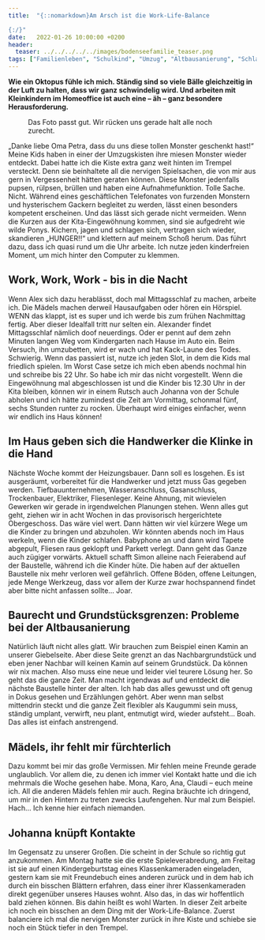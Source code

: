 ```yaml
---
title:  "{::nomarkdown}Am Arsch ist die Work-Life-Balance

{:/}"
date:   2022-01-26 10:00:00 +0200
header:
  teaser: ../../../../../images/bodenseefamilie_teaser.png
tags: ["Familienleben", "Schulkind", "Umzug", "Altbausanierung", "Schlafen"]
---
```


**Wie ein Oktopus fühle ich mich. Ständig sind so viele Bälle gleichzeitig in der Luft zu halten, dass wir ganz schwindelig wird. Und arbeiten mit Kleinkindern im Homeoffice ist auch eine – äh – ganz besondere Herausforderung.**

<figure>
  <img src="../../../../../images/bodenseefamilie.png" alt="">
  <figcaption>Das Foto passt gut. Wir rücken uns gerade halt alle noch zurecht.</figcaption>
</figure>    

„Danke liebe Oma Petra, dass du uns diese tollen Monster geschenkt hast!“ Meine Kids haben in einer der Umzugskisten ihre miesen Monster wieder entdeckt. Dabei hatte ich die Kiste extra ganz weit hinten im Trempel versteckt. Denn sie beinhaltete all die nervigen Spielsachen, die von mir aus gern in Vergessenheit hätten geraten können. Diese Monster jedenfalls pupsen, rülpsen, brüllen und haben eine Aufnahmefunktion. Tolle Sache. Nicht. Während eines geschäftlichen Telefonates von furzenden Monstern und hysterischem Gackern begleitet zu werden, lässt einen besonders kompetent erscheinen. Und das lässt sich gerade nicht vermeiden. Wenn die Kurzen aus der Kita-Eingewöhnung kommen, sind sie aufgedreht wie wilde Ponys. Kichern, jagen und schlagen sich, vertragen sich wieder, skandieren „HUNGER!!“ und klettern auf meinem Schoß herum. Das führt dazu, dass ich quasi rund um die Uhr arbeite. Ich nutze jeden kinderfreien Moment, um mich hinter den Computer zu klemmen. 

<h2>Work, Work, Work - bis in die Nacht</h2>

Wenn Alex sich dazu herablässt, doch mal Mittagsschlaf zu machen, arbeite ich. Die Mädels machen derweil Hausaufgaben oder hören ein Hörspiel. WENN das klappt, ist es super und ich werde bis zum frühen Nachmittag fertig. Aber dieser Idealfall tritt nur selten ein. Alexander findet Mittagsschlaf nämlich doof neuerdings. Oder er pennt auf dem zehn Minuten langen Weg vom Kindergarten nach Hause im Auto ein. Beim Versuch, ihn umzubetten, wird er wach und hat Kack-Laune des Todes. Schwierig. Wenn das passiert ist, nutze ich jeden Slot, in dem die Kids mal friedlich spielen. Im Worst Case setze ich mich eben abends nochmal hin und schreibe bis 22 Uhr. So habe ich mir das nicht vorgestellt. Wenn die Eingewöhnung mal abgeschlossen ist und die Kinder bis 12.30 Uhr in der Kita bleiben, können wir in einem Rutsch auch Johanna von der Schule abholen und ich hätte zumindest die Zeit am Vormittag, schonmal fünf, sechs Stunden runter zu rocken. Überhaupt wird einiges einfacher, wenn wir endlich ins Haus können!

<h2>Im Haus geben sich die Handwerker die Klinke in die Hand</h2>

Nächste Woche kommt der Heizungsbauer. Dann soll es losgehen. Es ist ausgeräumt, vorbereitet für die Handwerker und jetzt muss Gas gegeben werden. Tiefbauunternehmen, Wasseranschluss, Gasanschluss, Trockenbauer, Elektriker, Fliesenleger. Keine Ahnung, mit wievielen Gewerken wir gerade in irgendwelchen Planungen stehen. Wenn alles gut geht, ziehen wir in acht Wochen in das provisorisch hergerichtete Obergeschoss. Das wäre viel wert. Dann hätten wir viel kürzere Wege um die Kinder zu bringen und abzuholen. Wir könnten abends noch im Haus werkeln, wenn die Kinder schlafen. Babyphone an und dann wird Tapete abgepult, Fliesen raus geklopft und Parkett verlegt. Dann geht das Ganze auch zügiger vorwärts. Aktuell schafft Simon alleine nach Feierabend auf der Baustelle, während ich die Kinder hüte. Die haben auf der aktuellen Baustelle nix mehr verloren weil gefährlich. Offene Böden, offene Leitungen, jede Menge Werkzeug, dass vor allem der Kurze zwar hochspannend findet aber bitte nicht anfassen sollte… Joar.

<h2>Baurecht und Grundstücksgrenzen: Probleme bei der Altbausanierung</h2>

Natürlich läuft nicht alles glatt. Wir brauchen zum Beispiel einen Kamin an unserer Giebelseite. Aber diese Seite grenzt an das Nachbargrundstück und eben jener Nachbar will keinen Kamin auf seinem Grundstück. Da können wir nix machen. Also muss eine neue und leider viel teurere Lösung her. So geht das die ganze Zeit. Man macht irgendwas auf und entdeckt die nächste Baustelle hinter der alten. Ich hab das alles gewusst und oft genug in Dokus gesehen und Erzählungen gehört. Aber wenn man selbst mittendrin steckt und die ganze Zeit flexibler als Kaugummi sein muss, ständig umplant, verwirft, neu plant, entmutigt wird, wieder aufsteht… Boah. Das alles ist einfach anstrengend. 

<h2>Mädels, ihr fehlt mir fürchterlich</h2>

Dazu kommt bei mir das große Vermissen. Mir fehlen meine Freunde gerade unglaublich. Vor allem die, zu denen ich immer viel Kontakt hatte und die ich mehrmals die Woche gesehen habe. Mona, Karo, Ana, Claudi – euch meine ich. All die anderen Mädels fehlen mir auch. Regina bräuchte ich dringend, um mir in den Hintern zu treten zwecks Laufengehen. Nur mal zum Beispiel. Hach… Ich kenne hier einfach niemanden. 

<h2>Johanna knüpft Kontakte</h2>

Im Gegensatz zu unserer Großen. Die scheint in der Schule so richtig gut anzukommen. Am Montag hatte sie die erste Spieleverabredung, am Freitag ist sie auf einen Kindergeburtstag eines Klassenkameraden eingeladen, gestern kam sie mit Freundebuch eines anderen zurück und in dem hab ich durch ein bisschen Blättern erfahren, dass einer ihrer Klassenkameraden direkt gegenüber unseres Hauses wohnt. Also das, in das wir hoffentlich bald ziehen können. Bis dahin heißt es wohl Warten. In dieser Zeit arbeite ich noch ein bisschen an dem Ding mit der Work-Life-Balance. Zuerst balanciere ich mal die nervigen Monster zurück in ihre Kiste und schiebe sie noch ein Stück tiefer in den Trempel.












 

 





 

  


 
 
 
 


   


 



 






 






 


 
 






















 








 

   



















  












 






 





  


  






					 


 
 








